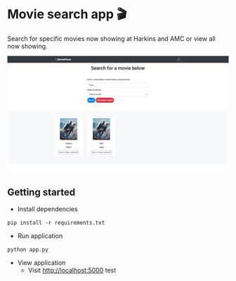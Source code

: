 # Movie search app :clapper:

Search for specific movies now showing at Harkins and AMC or view all now showing.

<img src="https://raw.githubusercontent.com/zachspiel/Movie-Search-App/master/static/ApplicationDemo.png">

## Getting started

- Install dependencies

```shell
pip install -r requirements.txt
```

- Run application

```shell
python app.py
```

- View application
  - Visit [http://localhost:5000](http://localhost:5000)
test
